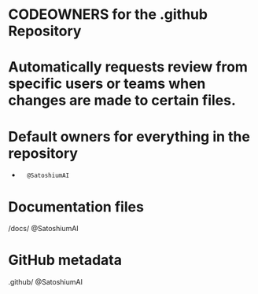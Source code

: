 # CODEOWNERS for the .github Repository
# Automatically requests review from specific users or teams when changes are made to certain files.

# Default owners for everything in the repository
*       @SatoshiumAI

# Documentation files
/docs/  @SatoshiumAI

# GitHub metadata
.github/ @SatoshiumAI
